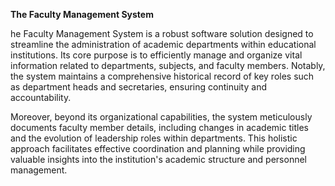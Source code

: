 **The Faculty Management System**

he Faculty Management System is a robust software solution designed to streamline the administration of academic departments within educational institutions. Its core purpose is to efficiently manage and organize vital information related to departments, subjects, and faculty members. Notably, the system maintains a comprehensive historical record of key roles such as department heads and secretaries, ensuring continuity and accountability.

Moreover, beyond its organizational capabilities, the system meticulously documents faculty member details, including changes in academic titles and the evolution of leadership roles within departments. This holistic approach facilitates effective coordination and planning while providing valuable insights into the institution's academic structure and personnel management.
